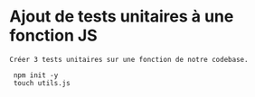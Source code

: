 # Ajout de tests unitaires à une fonction JS

````
Créer 3 tests unitaires sur une fonction de notre codebase.

 npm init -y
 touch utils.js
